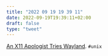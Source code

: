 ```yaml
---
title: "2022 09 19 19 39 11"
date: 2022-09-19T19:39:11+02:00
draft: false
type: "tweet"
---
```


[An X11 Apologist Tries Wayland](https://artemis.sh/2022/09/18/wayland-from-an-x-apologist.html). `#unix`
